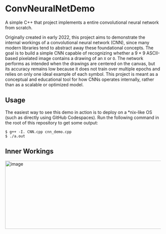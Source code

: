 # ConvNeuralNetDemo
A simple C++ that project implements a entire convolutional neural network from scratch. 

Originally created in early 2022, this project aims to demonstrate the internal workings of a convolutional neural network (CNN), since many modern libraries tend to abstract away these foundational concepts. The goal is to build a simple CNN capable of recognizing whether a $9 \times 9$ ASCII-based pixelated image contains a drawing of an `X` or `O`. The network performs as intended when the drawings are centered on the canvas, but its accuracy remains low because it does not train over multiple epochs and relies on only one ideal example of each symbol. This project is meant as a conceptual and educational tool for how CNNs operates internally, rather than as a scalable or optimized model.

## Usage
The easiest way to see this demo in action is to deploy on a *nix-like OS (such as directly using GitHub Codespaces). Run the following command in the root of this repository to get some output:
```
$ g++ -I. CNN.cpp cnn_demo.cpp
$ ./a.out
```

## Inner Workings
<img width="680" height="220" alt="image" src="https://github.com/user-attachments/assets/ee84ce83-db5d-4857-8813-b5d38c8f2e6d" />
